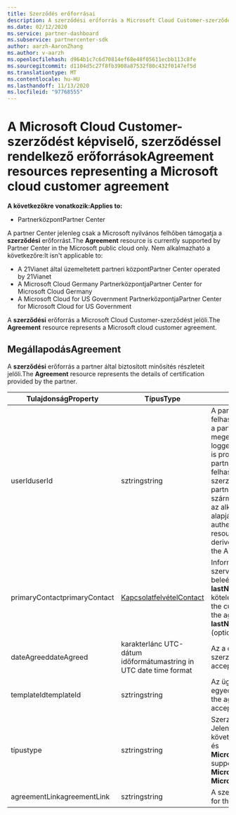 ```yaml
---
title: Szerződés erőforrásai
description: A szerződési erőforrás a Microsoft Cloud Customer-szerződést jelöli a partner által biztosított minősítés részleteivel.
ms.date: 02/12/2020
ms.service: partner-dashboard
ms.subservice: partnercenter-sdk
author: aarzh-AaronZhang
ms.author: v-aarzh
ms.openlocfilehash: d964b1c7c6d70814ef68e48f05611ecbb113c8fe
ms.sourcegitcommit: d1104d5c27f8fb3908a87532f80c432f0147ef5d
ms.translationtype: MT
ms.contentlocale: hu-HU
ms.lasthandoff: 11/13/2020
ms.locfileid: "97768555"
---
```

# <a name="agreement-resources-representing-a-microsoft-cloud-customer-agreement"></a><span data-ttu-id="5424d-103">A Microsoft Cloud Customer-szerződést képviselő, szerződéssel rendelkező erőforrások</span><span class="sxs-lookup"><span data-stu-id="5424d-103">Agreement resources representing a Microsoft cloud customer agreement</span></span>

<span data-ttu-id="5424d-104">**A következőkre vonatkozik:**</span><span class="sxs-lookup"><span data-stu-id="5424d-104">**Applies to:**</span></span>

- <span data-ttu-id="5424d-105">Partnerközpont</span><span class="sxs-lookup"><span data-stu-id="5424d-105">Partner Center</span></span>

<span data-ttu-id="5424d-106">A partner Center jelenleg csak a Microsoft nyilvános felhőben támogatja a **szerződési** erőforrást.</span><span class="sxs-lookup"><span data-stu-id="5424d-106">The **Agreement** resource is currently supported by Partner Center in the Microsoft public cloud only.</span></span> <span data-ttu-id="5424d-107">Nem alkalmazható a következőre:</span><span class="sxs-lookup"><span data-stu-id="5424d-107">It isn't applicable to:</span></span>

- <span data-ttu-id="5424d-108">A 21Vianet által üzemeltetett partneri központ</span><span class="sxs-lookup"><span data-stu-id="5424d-108">Partner Center operated by 21Vianet</span></span>
- <span data-ttu-id="5424d-109">A Microsoft Cloud Germany Partnerközpontja</span><span class="sxs-lookup"><span data-stu-id="5424d-109">Partner Center for Microsoft Cloud Germany</span></span>
- <span data-ttu-id="5424d-110">A Microsoft Cloud for US Government Partnerközpontja</span><span class="sxs-lookup"><span data-stu-id="5424d-110">Partner Center for Microsoft Cloud for US Government</span></span>

<span data-ttu-id="5424d-111">A **szerződési** erőforrás a Microsoft Cloud Customer-szerződést jelöli.</span><span class="sxs-lookup"><span data-stu-id="5424d-111">The **Agreement** resource represents a Microsoft cloud customer agreement.</span></span>

## <a name="agreement"></a><span data-ttu-id="5424d-112">Megállapodás</span><span class="sxs-lookup"><span data-stu-id="5424d-112">Agreement</span></span>

<span data-ttu-id="5424d-113">A **szerződési** erőforrás a partner által biztosított minősítés részleteit jelöli.</span><span class="sxs-lookup"><span data-stu-id="5424d-113">The **Agreement** resource represents the details of certification provided by the partner.</span></span>

| <span data-ttu-id="5424d-114">Tulajdonság</span><span class="sxs-lookup"><span data-stu-id="5424d-114">Property</span></span>       | <span data-ttu-id="5424d-115">Típus</span><span class="sxs-lookup"><span data-stu-id="5424d-115">Type</span></span>   | <span data-ttu-id="5424d-116">Leírás</span><span class="sxs-lookup"><span data-stu-id="5424d-116">Description</span></span>                                                                                               |
|----------------|--------|-----------------------------------------------------------------------------------------------------------|
| <span data-ttu-id="5424d-117">userId</span><span class="sxs-lookup"><span data-stu-id="5424d-117">userId</span></span>         | <span data-ttu-id="5424d-118">sztring</span><span class="sxs-lookup"><span data-stu-id="5424d-118">string</span></span>                         | <span data-ttu-id="5424d-119">A partner bérlő Bejelentkezett felhasználójának objektumazonosító, aki a partner szervezet nevében megerősíti a megerősítést.</span><span class="sxs-lookup"><span data-stu-id="5424d-119">Object identifier of the logged-in user in the partner tenant who is providing confirmation on behalf of the partner organization.</span></span> <span data-ttu-id="5424d-120">Ha app + felhasználói hitelesítést használ a szerződési erőforrások létrehozásához, a partner Center automatikusan származtatja a **userId** attribútum értékét az alkalmazás + felhasználói jogkivonat alapján.</span><span class="sxs-lookup"><span data-stu-id="5424d-120">When using App+User authentication to create an Agreement resource, Partner Center automatically derives the **userId** attribute value from the App+User token.</span></span>                                                                             |
| <span data-ttu-id="5424d-121">primaryContact</span><span class="sxs-lookup"><span data-stu-id="5424d-121">primaryContact</span></span> | [<span data-ttu-id="5424d-122">Kapcsolatfelvétel</span><span class="sxs-lookup"><span data-stu-id="5424d-122">Contact</span></span>](./utility-resources.md#contact) | <span data-ttu-id="5424d-123">Információ a szerződést elfogadó ügyfél-szervezet felhasználója számára, beleértve a következőket:  **firstName**, **lastName**, **e-mail** és **telefonszám** (nem kötelező).</span><span class="sxs-lookup"><span data-stu-id="5424d-123">Information about the user from the customer organization that accepted the agreement, including:  **firstName**, **lastName**, **email**, and **phoneNumber** (optional).</span></span> |
| <span data-ttu-id="5424d-124">dateAgreed</span><span class="sxs-lookup"><span data-stu-id="5424d-124">dateAgreed</span></span>     | <span data-ttu-id="5424d-125">karakterlánc UTC-dátum időformátuma</span><span class="sxs-lookup"><span data-stu-id="5424d-125">string in UTC date time format</span></span> | <span data-ttu-id="5424d-126">Az a dátum, amikor az ügyfél elfogadta a szerződést.</span><span class="sxs-lookup"><span data-stu-id="5424d-126">The date when the customer accepted the agreement.</span></span>                                 |
| <span data-ttu-id="5424d-127">templateId</span><span class="sxs-lookup"><span data-stu-id="5424d-127">templateId</span></span>     |<span data-ttu-id="5424d-128">sztring</span><span class="sxs-lookup"><span data-stu-id="5424d-128">string</span></span>                          | <span data-ttu-id="5424d-129">Az ügyfél által elfogadott szerződés egyedi azonosítója.</span><span class="sxs-lookup"><span data-stu-id="5424d-129">Unique identifier of the agreement that the customer accepted.</span></span> |
| <span data-ttu-id="5424d-130">típus</span><span class="sxs-lookup"><span data-stu-id="5424d-130">type</span></span>           |<span data-ttu-id="5424d-131">sztring</span><span class="sxs-lookup"><span data-stu-id="5424d-131">string</span></span>                          | <span data-ttu-id="5424d-132">Szerződés típusa</span><span class="sxs-lookup"><span data-stu-id="5424d-132">Agreement type.</span></span> <span data-ttu-id="5424d-133">Jelenleg a támogatott értékek a következők: **MicrosoftCloudAgreement** és **MicrosoftCustomerAgreement**.</span><span class="sxs-lookup"><span data-stu-id="5424d-133">Currently, supported values include **MicrosoftCloudAgreement** and **MicrosoftCustomerAgreement**.</span></span>|
| <span data-ttu-id="5424d-134">agreementLink</span><span class="sxs-lookup"><span data-stu-id="5424d-134">agreementLink</span></span>  | <span data-ttu-id="5424d-135">sztring</span><span class="sxs-lookup"><span data-stu-id="5424d-135">string</span></span>                         | <span data-ttu-id="5424d-136">A szerződés sablonjának URL-címe.</span><span class="sxs-lookup"><span data-stu-id="5424d-136">URL for the agreement template.</span></span>                                                    |
